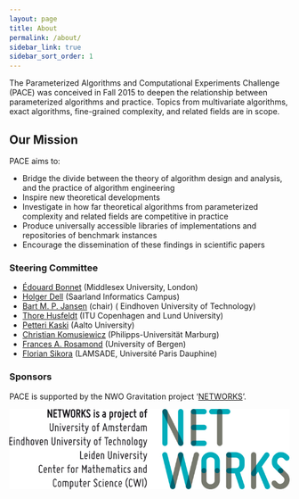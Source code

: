 ```yaml
---
layout: page
title: About
permalink: /about/
sidebar_link: true
sidebar_sort_order: 1
---
```


The Parameterized Algorithms and Computational Experiments Challenge (PACE) was
conceived in Fall 2015 to deepen the relationship between parameterized algorithms and
practice.
Topics from multivariate algorithms, exact algorithms, fine-grained complexity, and related fields are in scope.

## Our Mission

PACE aims to:

- Bridge the divide between the theory of algorithm design and analysis, and the practice
of algorithm engineering
- Inspire new theoretical developments
- Investigate in how far theoretical algorithms from parameterized complexity and related fields are competitive in practice
- Produce universally accessible libraries of implementations and repositories of benchmark instances
- Encourage the dissemination of these findings in scientific papers

### Steering Committee

- [Édouard Bonnet](http://www.lamsade.dauphine.fr/~bonnet/) (Middlesex University, London)
- [Holger Dell](https://www.holgerdell.com) (Saarland Informatics Campus)
- [Bart M. P. Jansen](https://www.win.tue.nl/~bjansen/) (chair) ( Eindhoven University of Technology)
- [Thore Husfeldt](http://thorehusfeldt.com/) (ITU Copenhagen and Lund University)
- [Petteri Kaski](https://users.ics.aalto.fi/pkaski/) (Aalto University)
- [Christian Komusiewicz](http://users.minet.uni-jena.de/~komusiewicz/) (Philipps-Universität Marburg)
- [Frances A. Rosamond](http://www.cdu.edu.au/engit/staff-profiles/frances-rosamond) (University of Bergen)
- [Florian Sikora](http://www.lamsade.dauphine.fr/~sikora/) (LAMSADE, Université Paris Dauphine)

### Sponsors

PACE is supported by the NWO Gravitation project ‘[NETWORKS](http://thenetworkcenter.nl/)’.

![NETWORKS Logo](/assets/img/networks-logopartners-lang-rgb-1000px.jpg)
